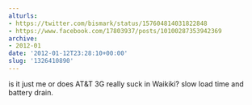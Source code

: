 ```yaml
---
alturls:
- https://twitter.com/bismark/status/157604814031822848
- https://www.facebook.com/17803937/posts/10100287353942369
archive:
- 2012-01
date: '2012-01-12T23:28:10+00:00'
slug: '1326410890'
---
```


is it just me or does AT&T 3G really suck in Waikiki? slow load time and battery drain.

